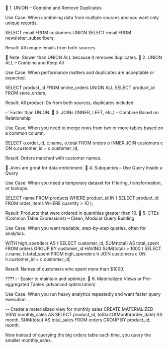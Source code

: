 🔹 1. UNION – Combine and Remove Duplicates

Use Case: When combining data from multiple sources and you want only unique records.

SELECT email FROM customers
UNION
SELECT email FROM newsletter_subscribers;

Result: All unique emails from both sources.

📝 Note: Slower than UNION ALL because it removes duplicates.
🔹 2. UNION ALL – Combine and Keep All

Use Case: When performance matters and duplicates are acceptable or expected.

SELECT product_id FROM online_orders
UNION ALL
SELECT product_id FROM store_orders;

Result: All product IDs from both sources, duplicates included.

✅ Faster than UNION.
🔹 3. JOINs (INNER, LEFT, etc.) – Combine Based on Relationship

Use Case: When you need to merge rows from two or more tables based on a common column.

SELECT o.order_id, c.name, o.total
FROM orders o
INNER JOIN customers c ON o.customer_id = c.customer_id;

Result: Orders matched with customer names.

📝 Joins are great for data enrichment.
🔹 4. Subqueries – Use Query Inside a Query

Use Case: When you need a temporary dataset for filtering, transformation, or lookups.

SELECT name FROM products
WHERE product_id IN (
    SELECT product_id FROM order_items WHERE quantity > 10
);

Result: Products that were ordered in quantities greater than 10.
🔹 5. CTEs (Common Table Expressions) – Clean, Modular Query Building

Use Case: When you want readable, step-by-step queries, often for analytics.

WITH high_spenders AS (
    SELECT customer_id, SUM(total) AS total_spent
    FROM orders
    GROUP BY customer_id
    HAVING SUM(total) > 1000
)
SELECT c.name, h.total_spent
FROM high_spenders h
JOIN customers c ON h.customer_id = c.customer_id;

Result: Names of customers who spent more than $1000.


????
✅ Easier to maintain and optimize.
🔹 6. Materialized Views or Pre-aggregated Tables (advanced optimization)

Use Case: When you run heavy analytics repeatedly and want faster query execution.

-- Create a materialized view for monthly sales
CREATE MATERIALIZED VIEW monthly_sales AS
SELECT product_id, toStartOfMonth(order_date) AS month, SUM(total) AS total_sales
FROM orders
GROUP BY product_id, month;

Now instead of querying the big orders table each time, you query the smaller monthly_sales.
